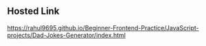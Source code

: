 ## Hosted Link
https://rahul9695.github.io/Beginner-Frontend-Practice/JavaScript-projects/Dad-Jokes-Generator/index.html

